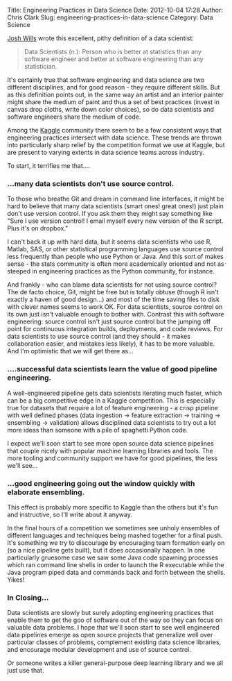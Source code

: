 Title: Engineering Practices in Data Science
Date: 2012-10-04 17:28
Author: Chris Clark
Slug: engineering-practices-in-data-science
Category: Data Science

[Josh
Wills](http://twitter.com/jasonbaldridge/statuses/198115689175859201)
wrote this excellent, pithy definition of a data scientist:  

> Data Scientists (n.): Person who is better at statistics than any
> software engineer and better at software engineering than any
> statistician.

It's certainly true that software engineering and data science are two
different disciplines, and for good reason - they require different
skills. But as this definition points out, in the same way an artist and
an interior painter might share the medium of paint and thus a set of
best practices (invest in canvas drop cloths, write down color choices),
so do data scientists and software engineers share the medium of code.
  
Among the [Kaggle](http://www.kaggle.com/) community there seem to be a
few consistent ways that engineering practices intersect with data
science. These trends are thrown into particularly sharp relief by the
competition format we use at Kaggle, but are present to varying extents
in data science teams across industry.
  
To start, it terrifies me that....

### ...many data scientists don't use source control.

To those who breathe Git and dream in command line interfaces, it might
be hard to believe that many data scientists (smart ones! great ones!)
just plain don't use version control. If you ask them they might say
something like "Sure I use version control! I email myself every new
version of the R script. Plus it's on dropbox."  
  
I can't back it up with hard data, but it seems data scientists who use
R, Matlab, SAS, or other statistical programming languages use source
control less frequently than people who use Python or Java. And this
sort of makes sense - the stats community is often more academically
oriented and not as steeped in engineering practices as the Python
community, for instance.
  
And frankly - who can blame data scientists for not using source
control? The de facto choice, Git, might be free but is totally obtuse
(though R isn't exactly a haven of good design...) and most of the time
saving files to disk with clever names seems to work OK. For data
scientists, source control on its own just isn't valuable enough to
bother with. Contrast this with software engineering: source control
isn't just source control but the jumping off point for continuous
integration builds, deployments, and code reviews. For data scientists
to use source control (and they should - it makes collaboration easier,
and mistakes less likely), it has to be more valuable. And I'm
optimistic that we will get there as...

### ....successful data scientists learn the value of good pipeline engineering.

A well-engineered pipeline gets data scientists iterating much faster,
which can be a big competitive edge in a Kaggle competition. This is
especially true for datasets that require a lot of feature engineering -
a crisp pipeline with well defined phases (data ingestion -&gt; feature
extraction -&gt; training -&gt; ensembling -&gt; validation) allows
disciplined data scientists to try out a lot more ideas than someone
with a pile of spaghetti Python code.
  
I expect we'll soon start to see more open source data science pipelines
that couple nicely with popular machine learning libraries and tools.
The more tooling and community support we have for good pipelines, the
less we'll see...
  
### ...good engineering going out the window quickly with elaborate ensembling.
  
This effect is probably more specific to Kaggle than the others but it's
fun and instructive, so I'll write about it anyway.
  
In the final hours of a competition we sometimes see unholy ensembles of
different languages and techniques being mashed together for a final
push. It's something we try to discourage by encouraging team formation
early on (so a nice pipeline gets built), but it does occasionally
happen. In one particularly gruesome case we saw some Java code spawning
processes which ran command line shells in order to launch the R
executable while the Java program piped data and commands back and forth
between the shells. Yikes!
  
### In Closing...
  
Data scientists are slowly but surely adopting engineering practices
that enable them to get the goo of software out of the way so they can
focus on valuable data problems. I hope that we'll soon start to see
well engineered data pipelines emerge as open source projects that
generalize well over particular classes of problems, complement existing
data science libraries, and encourage modular development and use of
source control.
  
Or someone writes a killer general-purpose deep learning library and we
all just use that.
